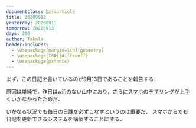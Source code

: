 ```yaml
---
documentclass: bxjsarticle
title: 20200912
yesterday: 20200911
tomorrow: 20200913
days: 260
author: Takala
header-includes:
  - \usepackage[margin=1in]{geometry}
  - \usepackage[ISO]{diffcoeff}
  - \usepackage{pxfonts}
---
```



まず，この日記を書いているのが9月13日であることを報告する．


原因は単純で，昨日はwifiのない山中におり，さらにスマホのテザリングが上手くいかなかったためだ．


いかなる状況でも毎日の日課を必ずこなすというのは重要だ．
スマホからでも日記を更新できるシステムを構築することにする．
